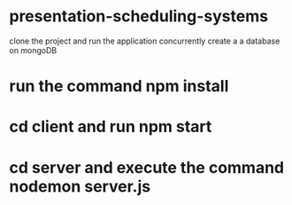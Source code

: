 # presentation-scheduling-systems
clone the project and
run the application concurrently
create a a database on mongoDB 
# run the command npm install
# cd client  and run npm start
# cd server and execute the command nodemon server.js
